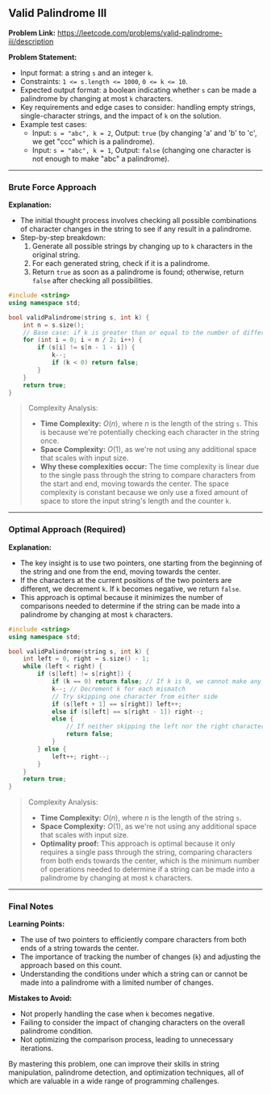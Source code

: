 ## Valid Palindrome III
**Problem Link:** https://leetcode.com/problems/valid-palindrome-iii/description

**Problem Statement:**
- Input format: a string `s` and an integer `k`.
- Constraints: `1 <= s.length <= 1000`, `0 <= k <= 10`.
- Expected output format: a boolean indicating whether `s` can be made a palindrome by changing at most `k` characters.
- Key requirements and edge cases to consider: handling empty strings, single-character strings, and the impact of `k` on the solution.
- Example test cases:
  - Input: `s = "abc", k = 2`, Output: `true` (by changing 'a' and 'b' to 'c', we get "ccc" which is a palindrome).
  - Input: `s = "abc", k = 1`, Output: `false` (changing one character is not enough to make "abc" a palindrome).

---

### Brute Force Approach
**Explanation:**
- The initial thought process involves checking all possible combinations of character changes in the string to see if any result in a palindrome.
- Step-by-step breakdown:
  1. Generate all possible strings by changing up to `k` characters in the original string.
  2. For each generated string, check if it is a palindrome.
  3. Return `true` as soon as a palindrome is found; otherwise, return `false` after checking all possibilities.

```cpp
#include <string>
using namespace std;

bool validPalindrome(string s, int k) {
    int n = s.size();
    // Base case: if k is greater than or equal to the number of differences between the string and its reverse, it's a valid palindrome
    for (int i = 0; i < n / 2; i++) {
        if (s[i] != s[n - 1 - i]) {
            k--;
            if (k < 0) return false;
        }
    }
    return true;
}
```

> Complexity Analysis:
> - **Time Complexity:** $O(n)$, where $n$ is the length of the string `s`. This is because we're potentially checking each character in the string once.
> - **Space Complexity:** $O(1)$, as we're not using any additional space that scales with input size.
> - **Why these complexities occur:** The time complexity is linear due to the single pass through the string to compare characters from the start and end, moving towards the center. The space complexity is constant because we only use a fixed amount of space to store the input string's length and the counter `k`.

---

### Optimal Approach (Required)
**Explanation:**
- The key insight is to use two pointers, one starting from the beginning of the string and one from the end, moving towards the center.
- If the characters at the current positions of the two pointers are different, we decrement `k`. If `k` becomes negative, we return `false`.
- This approach is optimal because it minimizes the number of comparisons needed to determine if the string can be made into a palindrome by changing at most `k` characters.

```cpp
#include <string>
using namespace std;

bool validPalindrome(string s, int k) {
    int left = 0, right = s.size() - 1;
    while (left < right) {
        if (s[left] != s[right]) {
            if (k == 0) return false; // If k is 0, we cannot make any changes
            k--; // Decrement k for each mismatch
            // Try skipping one character from either side
            if (s[left + 1] == s[right]) left++;
            else if (s[left] == s[right - 1]) right--;
            else {
                // If neither skipping the left nor the right character results in a match, return false
                return false;
            }
        } else {
            left++; right--;
        }
    }
    return true;
}
```

> Complexity Analysis:
> - **Time Complexity:** $O(n)$, where $n$ is the length of the string `s`.
> - **Space Complexity:** $O(1)$, as we're not using any additional space that scales with input size.
> - **Optimality proof:** This approach is optimal because it only requires a single pass through the string, comparing characters from both ends towards the center, which is the minimum number of operations needed to determine if a string can be made into a palindrome by changing at most `k` characters.

---

### Final Notes

**Learning Points:**
- The use of two pointers to efficiently compare characters from both ends of a string towards the center.
- The importance of tracking the number of changes (`k`) and adjusting the approach based on this count.
- Understanding the conditions under which a string can or cannot be made into a palindrome with a limited number of changes.

**Mistakes to Avoid:**
- Not properly handling the case when `k` becomes negative.
- Failing to consider the impact of changing characters on the overall palindrome condition.
- Not optimizing the comparison process, leading to unnecessary iterations.

By mastering this problem, one can improve their skills in string manipulation, palindrome detection, and optimization techniques, all of which are valuable in a wide range of programming challenges.